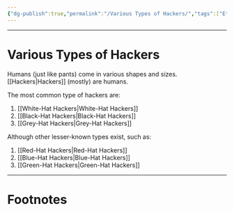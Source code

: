 ```yaml
---
{"dg-publish":true,"permalink":"/Various Types of Hackers/","tags":["EthHack","CyberSec"]}
---
```



---
# Various Types of Hackers
Humans (just like pants) come in various shapes and sizes.
[[Hackers\|Hackers]] (mostly) are humans.

The most common type of hackers are:
1. [[White-Hat Hackers\|White-Hat Hackers]]
2. [[Black-Hat Hackers\|Black-Hat Hackers]]
3. [[Grey-Hat Hackers\|Grey-Hat Hackers]]

Although other lesser-known types exist, such as:
1. [[Red-Hat Hackers\|Red-Hat Hackers]]
2. [[Blue-Hat Hackers\|Blue-Hat Hackers]]
3. [[Green-Hat Hackers\|Green-Hat Hackers]]

---
# Footnotes